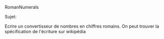 RomanNumerals

Sujet:

Ecrire un convertisseur de nombres en chiffres romains. On peut trouver la spécification de l'écriture sur wikipédia

